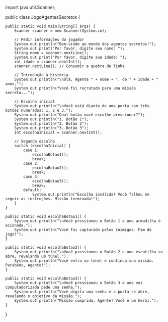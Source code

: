 import java.util.Scanner;

public class JogoAgentesSecretos {

    public static void main(String[] args) {
        Scanner scanner = new Scanner(System.in);

        // Pedir informações do jogador
        System.out.println("Bem-vindo ao mundo dos agentes secretos!");
        System.out.print("Por favor, digite seu nome: ");
        String nome = scanner.nextLine();
        System.out.print("Por favor, digite sua idade: ");
        int idade = scanner.nextInt();
        scanner.nextLine(); // Consumir a quebra de linha

        // Introdução à história
        System.out.println("\nOlá, Agente " + nome + ", de " + idade + " anos.");
        System.out.println("Você foi recrutado para uma missão secreta...");

        // Escolha inicial
        System.out.println("\nVocê está diante de uma porta com três botões numerados: 1, 2 e 3.");
        System.out.println("Qual botão você escolhe pressionar?");
        System.out.println("1. Botão 1");
        System.out.println("2. Botão 2");
        System.out.println("3. Botão 3");
        int escolhaInicial = scanner.nextInt();

        // Segunda escolha
        switch (escolhaInicial) {
            case 1:
                escolhaBotao1();
                break;
            case 2:
                escolhaBotao2();
                break;
            case 3:
                escolhaBotao3();
                break;
            default:
                System.out.println("Escolha inválida! Você falhou em seguir as instruções. Missão terminada!");
        }
    }

    public static void escolhaBotao1() {
        System.out.println("\nVocê pressionou o Botão 1 e uma armadilha é acionada.");
        System.out.println("Você foi capturado pelos inimigos. Fim de jogo!");
    }

    public static void escolhaBotao2() {
        System.out.println("\nVocê pressionou o Botão 2 e uma escotilha se abre, revelando um túnel.");
        System.out.println("Você entra no túnel e continua sua missão. Parabéns, Agente!");
    }

    public static void escolhaBotao3() {
        System.out.println("\nVocê pressionou o Botão 3 e uma voz computadorizada pede uma senha.");
        System.out.println("Você digita uma senha e a porta se abre, revelando o objetivo da missão.");
        System.out.println("Missão cumprida, Agente! Você é um herói.");
    }
}
